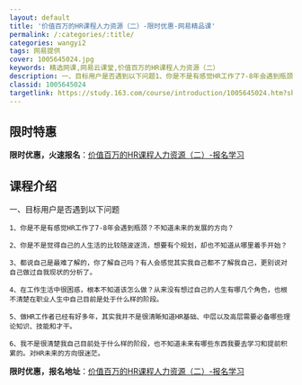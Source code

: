 ```yaml
---
layout: default
title: '价值百万的HR课程人力资源（二）-限时优惠-网易精品课'
permalink: /:categories/:title/
categories: wangyi2
tags: 网易提供
cover: 1005645024.jpg
keywords: 精选网课,网易云课堂,价值百万的HR课程人力资源（二）
description: 一、目标用户是否遇到以下问题1、你是不是有感觉HR工作了7-8年会遇到瓶颈？不知道未来的发展的方向？2、你是不是觉得自己
classid: 1005645024
targetlink: https://study.163.com/course/introduction/1005645024.htm?share=1&shareId=1025206652&utm_campaign=share&utm_medium=iphoneShare&utm_source=&utm_u=1025206652
---
```


## 限时特惠

**限时优惠，火速报名**：[价值百万的HR课程人力资源（二）-报名学习](https://study.163.com/course/introduction/1005645024.htm?share=1&shareId=1025206652&utm_campaign=share&utm_medium=iphoneShare&utm_source=&utm_u=1025206652)

## 课程介绍

一、目标用户是否遇到以下问题

    1、你是不是有感觉HR工作了7-8年会遇到瓶颈？不知道未来的发展的方向？

    2、你是不是觉得自己的人生活的比较随波逐流，想要有个规划，却也不知道从哪里着手开始？

    3、都说自己是最难了解的，你了解自己吗？有人会感觉其实我自己都不了解我自己，更别说对自己做过自我现状的分析了。

    4、在工作生活中很困惑，根本不知道该怎么做？从来没有想过自己的人生有哪几个角色，也根不清楚在职业人生中自己目前是处于什么样的阶段。

    5、做HR工作者已经有好多年，其实我并不是很清晰知道HR基础、中层以及高层需要必备哪些理论知识、技能和才干。

    6、我不是很清楚我自己目前处于什么样的阶段，也不知道未来有哪些东西我要去学习和提前积累的。对HR未来的方向很迷茫。

**限时优惠，报名地址**：[价值百万的HR课程人力资源（二）-报名学习](https://study.163.com/course/introduction/1005645024.htm?share=1&shareId=1025206652&utm_campaign=share&utm_medium=iphoneShare&utm_source=&utm_u=1025206652)

